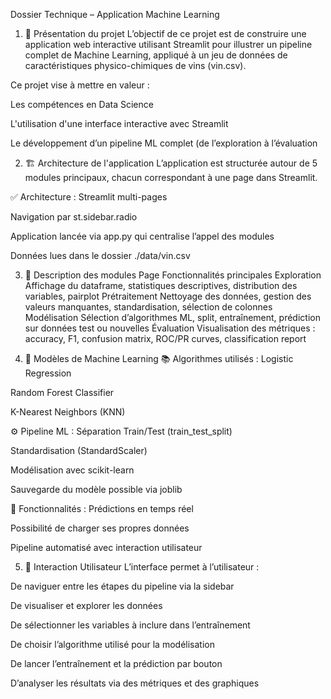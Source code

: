 Dossier Technique – Application Machine Learning

1. 🎯 Présentation du projet
L’objectif de ce projet est de construire une application web interactive utilisant Streamlit pour illustrer un pipeline complet de Machine Learning, appliqué à un jeu de données de caractéristiques physico-chimiques de vins (vin.csv).

Ce projet vise à mettre en valeur :

Les compétences en Data Science

L'utilisation d'une interface interactive avec Streamlit

Le développement d’un pipeline ML complet (de l’exploration à l’évaluation

2. 🏗️ Architecture de l'application
L’application est structurée autour de 5 modules principaux, chacun correspondant à une page dans Streamlit.

✅ Architecture :
Streamlit multi-pages

Navigation par st.sidebar.radio

Application lancée via app.py qui centralise l’appel des modules

Données lues dans le dossier ./data/vin.csv

3. 🧩 Description des modules
Page	Fonctionnalités principales
Exploration	Affichage du dataframe, statistiques descriptives, distribution des variables, pairplot
Prétraitement	Nettoyage des données, gestion des valeurs manquantes, standardisation, sélection de colonnes
Modélisation	Sélection d’algorithmes ML, split, entraînement, prédiction sur données test ou nouvelles
Évaluation	Visualisation des métriques : accuracy, F1, confusion matrix, ROC/PR curves, classification report

4. 🧠 Modèles de Machine Learning
📚 Algorithmes utilisés :
Logistic Regression

Random Forest Classifier

K-Nearest Neighbors (KNN)

⚙️ Pipeline ML :
Séparation Train/Test (train_test_split)

Standardisation (StandardScaler)

Modélisation avec scikit-learn

Sauvegarde du modèle possible via joblib

🔮 Fonctionnalités :
Prédictions en temps réel

Possibilité de charger ses propres données

Pipeline automatisé avec interaction utilisateur

5. 👤 Interaction Utilisateur
L’interface permet à l’utilisateur :

De naviguer entre les étapes du pipeline via la sidebar

De visualiser et explorer les données

De sélectionner les variables à inclure dans l’entraînement

De choisir l’algorithme utilisé pour la modélisation

De lancer l’entraînement et la prédiction par bouton

D’analyser les résultats via des métriques et des graphiques
